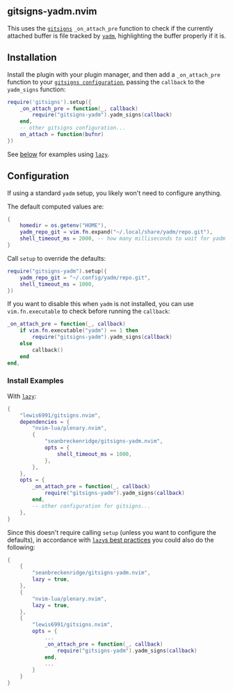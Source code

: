 ## gitsigns-yadm.nvim

This uses the [`gitsigns`](https://github.com/lewis6991/gitsigns.nvim) `_on_attach_pre` function to check if the currently attached buffer is file tracked by [`yadm`](https://yadm.io/), highlighting the buffer properly if it is.

## Installation

Install the plugin with your plugin manager, and then add a `_on_attach_pre` function to your [`gitsigns configuration`](https://github.com/lewis6991/gitsigns.nvim?tab=readme-ov-file#installation--usage), passing the `callback` to the `yadm_signs` function:

```lua
require('gitsigns').setup({
    _on_attach_pre = function(_, callback)
        require("gitsigns-yadm").yadm_signs(callback)
    end,
    -- other gitsigns configuration...
    on_attach = function(bufnr)
})
```

See [below](#install-examples) for examples using [`lazy`](https://github.com/folke/lazy.nvim).

## Configuration

If using a standard `yadm` setup, you likely won't need to configure anything.

The default computed values are:

```lua
{
    homedir = os.getenv("HOME"),
    yadm_repo_git = vim.fn.expand("~/.local/share/yadm/repo.git"),
    shell_timeout_ms = 2000, -- how many milliseconds to wait for yadm to finish
}
```

Call `setup` to override the defaults:

```lua
require("gitsigns-yadm").setup({
    yadm_repo_git = "~/.config/yadm/repo.git",
    shell_timeout_ms = 1000,
})
```

If you want to disable this when `yadm` is not installed, you can use `vim.fn.executable` to check before running the `callback`:

```lua
_on_attach_pre = function(_, callback)
    if vim.fn.executable("yadm") == 1 then
        require("gitsigns-yadm").yadm_signs(callback)
    else
        callback()
    end
end,
```

### Install Examples

With [`lazy`](https://github.com/folke/lazy.nvim):

```lua
{
    "lewis6991/gitsigns.nvim",
    dependencies = {
        "nvim-lua/plenary.nvim",
        {
            "seanbreckenridge/gitsigns-yadm.nvim",
            opts = {
                shell_timeout_ms = 1000,
            },
        },
    },
    opts = {
        _on_attach_pre = function(_, callback)
            require("gitsigns-yadm").yadm_signs(callback)
        end,
        -- other configuration for gitsigns...
    },
}
```

Since this doesn't require calling `setup` (unless you want to configure the defaults), in accordance with [`lazy`s best practices](https://lazy.folke.io/developers#best-practices) you could also do the following:

```lua
{
    {
        "seanbreckenridge/gitsigns-yadm.nvim",
        lazy = true,
    },
    {
        "nvim-lua/plenary.nvim",
        lazy = true,
    },
    {
        "lewis6991/gitsigns.nvim",
        opts = {
            ...
            _on_attach_pre = function(_, callback)
                require("gitsigns-yadm").yadm_signs(callback)
            end,
            ...
        }
    }
}
```

